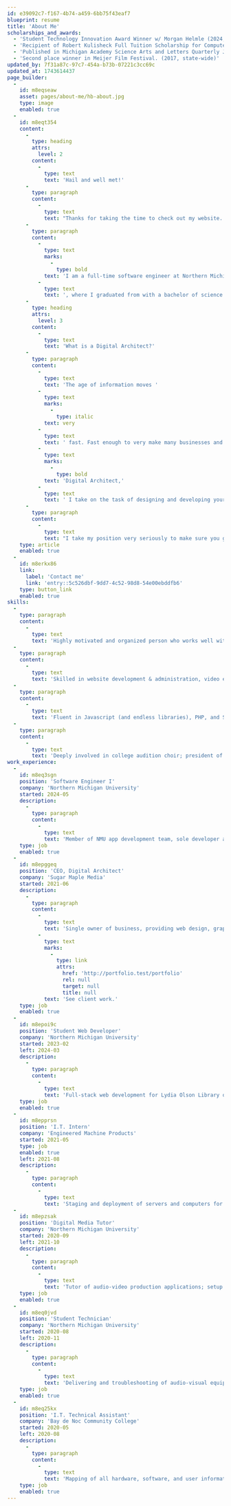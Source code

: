 ```yaml
---
id: e39092c7-f167-4b74-a459-6bb75f43eaf7
blueprint: resume
title: 'About Me'
scholarships_and_awards:
  - 'Student Technology Innovation Award Winner w/ Morgan Helmle (2024, NMU)'
  - 'Recipient of Robert Kulisheck Full Tuition Scholarship for Computer Science (2023, NMU)'
  - 'Published in Michigan Academy Science Arts and Letters Quarterly Journal (2022, state-wide)'
  - 'Second place winner in Meijer Film Festival. (2017, state-wide)'
updated_by: 7f31a87c-97c7-454a-b73b-07221c3cc69c
updated_at: 1743614437
page_builder:
  -
    id: m8eqseaw
    asset: pages/about-me/hb-about.jpg
    type: image
    enabled: true
  -
    id: m8eqt354
    content:
      -
        type: heading
        attrs:
          level: 2
        content:
          -
            type: text
            text: 'Hail and well met!'
      -
        type: paragraph
        content:
          -
            type: text
            text: "Thanks for taking the time to check out my website. If we weren't already introduced, my name is Harrison Bouche. I am a web developer and designer from the Upper Peninsula of Michigan. If you catch me outside of work, you'll likely find me singing, mountain biking, sipping coffee, or listening to podcasts somewhere in the rolling hills of Marquette."
      -
        type: paragraph
        content:
          -
            type: text
            marks:
              -
                type: bold
            text: 'I am a full-time software engineer at Northern Michigan University'
          -
            type: text
            text: ', where I graduated from with a bachelor of science in Mobile and Web Application Development and Communication Studies. All of the skills I have learned and taught myself are put to use in my business, Sugar Maple Media, where I provide digital development and design services to businesses in and outside the Upper Peninsula.'
      -
        type: heading
        attrs:
          level: 3
        content:
          -
            type: text
            text: 'What is a Digital Architect?'
      -
        type: paragraph
        content:
          -
            type: text
            text: 'The age of information moves '
          -
            type: text
            marks:
              -
                type: italic
            text: very
          -
            type: text
            text: ' fast. Fast enough to very make many businesses and individuals feel left behind. However, I see it as an exciting time with endless opportunities to build and expand your services when you take advantage of the right resources. As a '
          -
            type: text
            marks:
              -
                type: bold
            text: 'Digital Architect,'
          -
            type: text
            text: ' I take on the task of designing and developing your website, along with administering various digital tools you may need to prosper in the digital space.'
      -
        type: paragraph
        content:
          -
            type: text
            text: "I take my position very seriously to make sure you get better service than you could find anywhere else. Ready to get started? I'd love to talk."
    type: article
    enabled: true
  -
    id: m8erkx86
    link:
      label: 'Contact me'
      link: 'entry::5c526dbf-9dd7-4c52-98d8-54e00ebddfb6'
    type: button_link
    enabled: true
skills:
  -
    type: paragraph
    content:
      -
        type: text
        text: 'Highly motivated and organized person who works well with others; excellent communication skills.'
  -
    type: paragraph
    content:
      -
        type: text
        text: 'Skilled in website development & administration, video editing, graphic design, IT administration, sound engineering, and music production.'
  -
    type: paragraph
    content:
      -
        type: text
        text: 'Fluent in Javascript (and endless libraries), PHP, and Swift. Knowledgable in C++, Java, Ruby, and Kotlin. Familiar with Python, C#, AVR Assembly, and R.'
  -
    type: paragraph
    content:
      -
        type: text
        text: 'Deeply involved in college audition choir; president of the Superior A Cappella club, plays the piano, viola, and sings.'
work_experience:
  -
    id: m8eq3sgn
    position: 'Software Engineer I'
    company: 'Northern Michigan University'
    started: 2024-05
    description:
      -
        type: paragraph
        content:
          -
            type: text
            text: 'Member of NMU app development team, sole developer and maintainer for several university-wide applications; leading UI/UX improvement and standardization; creator of Wildkit stack, the next generation set of standardized technologies for NMU applications. '
    type: job
    enabled: true
  -
    id: m8epggeq
    position: 'CEO, Digital Architect'
    company: 'Sugar Maple Media'
    started: 2021-06
    description:
      -
        type: paragraph
        content:
          -
            type: text
            text: 'Single owner of business, providing web design, graphic design, and content production services to a growing list of local clients, non-profit and for-profit alike. '
          -
            type: text
            marks:
              -
                type: link
                attrs:
                  href: 'http://portfolio.test/portfolio'
                  rel: null
                  target: null
                  title: null
            text: 'See client work.'
    type: job
    enabled: true
  -
    id: m8epoi9c
    position: 'Student Web Developer'
    company: 'Northern Michigan University'
    started: 2023-02
    left: 2024-03
    description:
      -
        type: paragraph
        content:
          -
            type: text
            text: 'Full-stack web development for Lydia Olson Library on small team utilizing tools and techniques including Laravel (PHP), Vue (JavaScript), MySQL, Git, Trello, and more.'
    type: job
    enabled: true
  -
    id: m8epprsn
    position: 'I.T. Intern'
    company: 'Engineered Machine Products'
    started: 2021-05
    type: job
    enabled: true
    left: 2021-08
    description:
      -
        type: paragraph
        content:
          -
            type: text
            text: 'Staging and deployment of servers and computers for nearly three hundred employees at a large worksite. High-level administration over Windows domain and network.'
  -
    id: m8epzsak
    position: 'Digital Media Tutor'
    company: 'Northern Michigan University'
    started: 2020-09
    left: 2021-10
    description:
      -
        type: paragraph
        content:
          -
            type: text
            text: 'Tutor of audio-video production applications; setup and monitoring of virtual reality hardware; graphic design of student portraits and department assets.'
    type: job
    enabled: true
  -
    id: m8eq0jvd
    position: 'Student Technician'
    company: 'Northern Michigan University'
    started: 2020-08
    left: 2020-11
    description:
      -
        type: paragraph
        content:
          -
            type: text
            text: 'Delivering and troubleshooting of audio-visual equipment all around campus, assisting users with specific requests unable to be resolved by NMU IT support, and putting on campus events.'
    type: job
    enabled: true
  -
    id: m8eq25kx
    position: 'I.T. Technical Assistant'
    company: 'Bay de Noc Community College'
    started: 2020-05
    left: 2020-08
    description:
      -
        type: paragraph
        content:
          -
            type: text
            text: 'Mapping of all hardware, software, and user information within the church; setup of livestreaming equipment for church service broadcasts; reviewing of church compliance with copyright laws and guidelines.'
    type: job
    enabled: true
---
```

